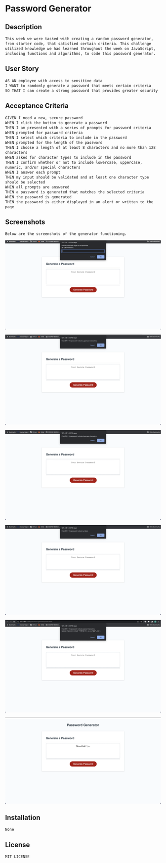 # Password Generator

## Description

```
This week we were tasked with creating a random password generator, from starter code, that satisfied certain criteria. This challenge utilized knowledge we had learned throughout the week on JavaScript, including functions and algorithms, to code this password generator.
```

## User Story

```
AS AN employee with access to sensitive data
I WANT to randomly generate a password that meets certain criteria
SO THAT I can create a strong password that provides greater security
```

## Acceptance Criteria

```
GIVEN I need a new, secure password
WHEN I click the button to generate a password
THEN I am presented with a series of prompts for password criteria
WHEN prompted for password criteria
THEN I select which criteria to include in the password
WHEN prompted for the length of the password
THEN I choose a length of at least 8 characters and no more than 128 characters
WHEN asked for character types to include in the password
THEN I confirm whether or not to include lowercase, uppercase, numeric, and/or special characters
WHEN I answer each prompt
THEN my input should be validated and at least one character type should be selected
WHEN all prompts are answered
THEN a password is generated that matches the selected criteria
WHEN the password is generated
THEN the password is either displayed in an alert or written to the page
```

## Screenshots

```
Below are the screenshots of the generator functioning.
```

![Alt text](/assets/images/image-1.png)

![Alt text](/assets/images/image-2.png)

![Alt text](/assets/images/image-3.png)

![Alt text](/assets/images/image-4.png)

![Alt text](/assets/images/image-5.png)

![Alt text](/assets/images/image-6.png)


## Installation

```
None
```

## License

```
MIT LICENSE
```
